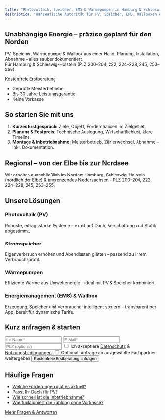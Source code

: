 ```yaml
---
title: "Photovoltaik, Speicher, EMS & Wärmepumpen in Hamburg & Schleswig-Holstein | OWN THE SUN"
description: "Hanseatische Autorität für PV, Speicher, EMS, Wallboxen & Wärmepumpen – ausschließlich im PLZ-Gebiet 200–204, 222, 224–228, 245, 253–255. Souveräne Beratung, geprüfte Meisterbetriebe, keine Vorkasse."
---
```


<section class="hero">
  <h1>Unabhängige Energie – präzise geplant für den Norden</h1>
  <p>PV, Speicher, Wärmepumpe & Wallbox aus einer Hand. Planung, Installation, Abnahme – alles sauber dokumentiert. <br>Für Hamburg & Schleswig-Holstein (PLZ 200–204, 222, 224–228, 245, 253–255).</p>
  <a class="btn btn-lg" href="/kontakt/">Kostenfreie Erstberatung</a>
</section>

<section class="trust" aria-label="Vertrauen">
  <ul>
    <li>Geprüfte Meisterbetriebe</li>
    <li>Bis 30 Jahre Leistungsgarantie</li>
    <li>Keine Vorkasse</li>
  </ul>
</section>

<section class="steps">
  <h2>So starten Sie mit uns</h2>
  <ol>
    <li><strong>Kurzes Erstgespräch:</strong> Ziele, Objekt, Förderchancen im Zielgebiet.</li>
    <li><strong>Planung & Festpreis:</strong> Technische Auslegung, Wirtschaftlichkeit, klare Timeline.</li>
    <li><strong>Montage & Inbetriebnahme:</strong> Meisterbetrieb, Zählerwechsel, Abnahme – inkl. Dokumentation.</li>
  </ol>
</section>

<section class="region">
  <h2>Regional – von der Elbe bis zur Nordsee</h2>
  <p>Wir arbeiten ausschließlich im Norden: Hamburg, Schleswig-Holstein (nördlich der Elbe) & angrenzendes Niedersachsen – PLZ 200–204, 222, 224–228, 245, 253–255.</p>
</section>

<section class="products">
  <h2>Unsere Lösungen</h2>

  <h3>Photovoltaik (PV)</h3>
  <p>Robuste, ertragsstarke Systeme – exakt auf Dach, Verschattung und Statik abgestimmt.</p>

  <h3>Stromspeicher</h3>
  <p>Eigenverbrauch erhöhen und Abendlasten glätten – passend zu Ihrem Verbrauchsprofil.</p>

  <h3>Wärmepumpen</h3>
  <p>Effiziente Wärme aus Umweltenergie – ideal mit PV & Speicher kombiniert.</p>

  <h3>Energiemanagement (EMS) & Wallbox</h3>
  <p>Erzeugung, Speicher und Verbraucher intelligent steuern – transparent per App, bereit für dynamische Tarife.</p>
</section>

<section class="inline-lead" aria-label="Schnellanfrage">
  <h2>Kurz anfragen & starten</h2>
  <form id="lead-inline" action="https://automation.ownthesun.de/webhook/lead" method="post" accept-charset="utf-8">
    <input type="text" name="name" placeholder="Ihr Name*" required>
    <input type="email" name="email" placeholder="E-Mail*" required>
    <input type="text" name="zip" placeholder="PLZ (optional)" pattern="[0-9]{5}">
    <input type="hidden" name="source" value="homepage-inline">
    <input type="hidden" name="page_url" value="{{ .Permalink }}">
    <input type="hidden" name="timestamp" value="{{ now }}">
    <label class="checkbox small">
      <input type="checkbox" name="legal_accept" value="yes" required>
      Ich akzeptiere <a href="/datenschutz/" target="_blank" rel="noopener">Datenschutz</a> &amp; <a href="/nutzungsbedingungen/" target="_blank" rel="noopener">Nutzungsbedingungen</a>.
    </label>
    <label class="checkbox small">
      <input type="checkbox" name="partner_share_optin" value="yes">
      Optional: Anfrage an ausgewählte Fachpartner weitergeben
    </label>
    <div style="position:absolute; left:-5000px;" aria-hidden="true">
      <input type="text" name="website" tabindex="-1" autocomplete="off">
    </div>
    <button type="submit" class="btn btn-lg">Kostenfreie Erstberatung anfragen</button>
  </form>
</section>

<section class="faq-teaser">
  <h2>Häufige Fragen</h2>
  <ul>
    <li><a href="/faq/#foerderung">Welche Förderungen gibt es aktuell?</a></li>
    <li><a href="/faq/#dach">Passt Ihr Dach für PV?</a></li>
    <li><a href="/faq/#zeit">Wie schnell ist die Inbetriebnahme?</a></li>
    <li><a href="/faq/#zahlung">Wie funktioniert die Zahlung ohne Vorkasse?</a></li>
  </ul>
  <a class="btn-secondary" href="/faq/">Mehr Fragen & Antworten</a>
</section>

<script>
  window.dataLayer = window.dataLayer || [];
  document.getElementById('lead-inline')?.addEventListener('submit', function(){
    window.dataLayer.push({
      event:'lead_submit', form_location:'homepage_inline',
      consent_partner_share: !!document.querySelector('#lead-inline input[name="partner_share_optin"]:checked')
    });
  });
</script>
